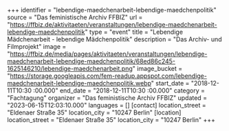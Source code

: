 +++
identifier = "lebendige-maedchenarbeit-lebendige-maedchenpolitik"
source = "Das feministische Archiv FFBIZ"
url = "https://ffbiz.de/aktivitaeten/veranstaltungen/lebendige-maedchenarbeit-lebendige-maedchenpolitik"
type = "event"
title = "Lebendige Mädchenarbeit - lebendige Mädchenpolitik"
description = "Das Archiv- und Filmprojekt"
image = "https://ffbiz.de/media/pages/aktivitaeten/veranstaltungen/lebendige-maedchenarbeit-lebendige-maedchenpolitik/68ed86c245-1625146210/lebendige-maedchenarbeit.png"
image_bucket = "https://storage.googleapis.com/fem-readup.appspot.com/lebendige-maedchenarbeit-lebendige-maedchenpolitik.webp"
start_date = "2018-12-11T10:30 :00.000"
end_date = "2018-12-11T10:30 :00.000"
category = "Fachtagung"
organizer = "Das feministische Archiv FFBIZ"
updated = "2023-06-15T12:03:10.000"
languages = []
[contact]
location_street = "Eldenaer Straße 35"
location_city = "10247 Berlin"
[location]
location_street = "Eldenaer Straße 35"
location_city = "10247 Berlin"
+++